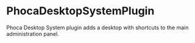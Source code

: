 # PhocaDesktopSystemPlugin
 Phoca Desktop System plugin adds a desktop with shortcuts to the main administration panel.
